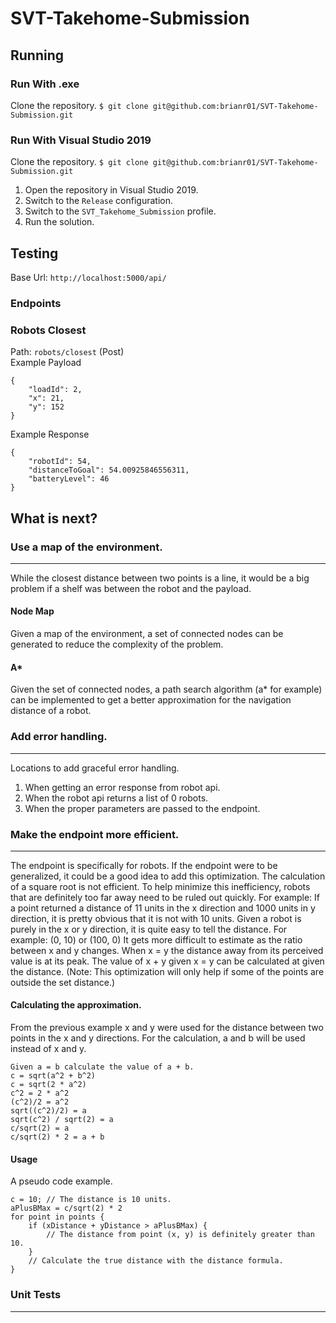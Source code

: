 # SVT-Takehome-Submission
## Running
### Run With .exe

Clone the repository.
`$ git clone git@github.com:brianr01/SVT-Takehome-Submission.git`

### Run With Visual Studio 2019
Clone the repository.
`$ git clone git@github.com:brianr01/SVT-Takehome-Submission.git`
1. Open the repository in Visual Studio 2019.
2. Switch to the `Release` configuration.
3. Switch to the `SVT_Takehome_Submission` profile.
4. Run the solution.
## Testing
Base Url: `http://localhost:5000/api/`
### Endpoints
### Robots Closest
Path: `robots/closest` (Post) <br>
Example Payload
```
{
    "loadId": 2,
    "x": 21,
    "y": 152
}
```
Example Response
```
{
    "robotId": 54,
    "distanceToGoal": 54.00925846556311,
    "batteryLevel": 46
}
```

## What is next?
### Use a map of the environment.
---
While the closest distance between two points is a line, it would be a big problem if a shelf was between the robot and the payload.
#### Node Map
Given a map of the environment, a set of connected nodes can be generated to reduce the complexity of the problem.
#### A*
Given the set of connected nodes, a path search algorithm (a* for example) can be implemented to get a better approximation for the navigation distance of a robot. 

### Add error handling.
---
Locations to add graceful error handling.
1. When getting an error response from robot api.
2. When the robot api returns a list of 0 robots.
3. When the proper parameters are passed to the endpoint.

### Make the endpoint more efficient.
---
The endpoint is specifically for robots. If the endpoint were to be generalized, it could be a good idea to add this optimization. The calculation of a square root is not efficient. To help minimize this inefficiency, robots that are definitely too far away need to be ruled out quickly. 
For example: If a point returned a distance of 11 units in the x direction and 1000 units in y direction, it is pretty obvious that it is not with 10 units.
Given a robot is purely in the x or y direction, it is quite easy to tell the distance.
For example: (0, 10) or (100, 0)
It gets more difficult to estimate as the ratio between x and y changes. When x = y the distance away from its perceived value is at its peak. The value of x + y given x = y can be calculated at given the distance. (Note: This optimization will only help if some of the points are outside the set distance.)
#### Calculating the approximation.
From the previous example x and y were used for the distance between two points in the x and y directions.  For the calculation, a and b will be used instead of x and y.
```
Given a = b calculate the value of a + b.
c = sqrt(a^2 + b^2)
c = sqrt(2 * a^2)
c^2 = 2 * a^2
(c^2)/2 = a^2
sqrt((c^2)/2) = a
sqrt(c^2) / sqrt(2) = a
c/sqrt(2) = a
c/sqrt(2) * 2 = a + b
```
#### Usage
A pseudo code example.
```
c = 10; // The distance is 10 units.
aPlusBMax = c/sqrt(2) * 2
for point in points {
    if (xDistance + yDistance > aPlusBMax) {
        // The distance from point (x, y) is definitely greater than 10.
    }
    // Calculate the true distance with the distance formula.
}
```

### Unit Tests
---


